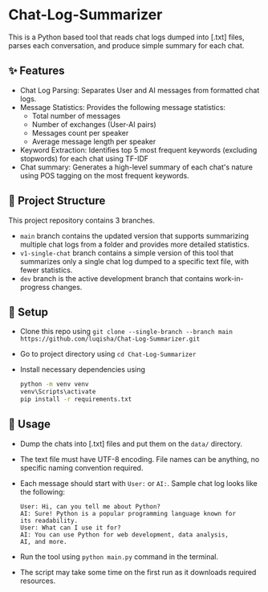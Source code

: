 # Chat-Log-Summarizer

This is a Python based tool that reads chat logs dumped into [.txt] files, parses each conversation, and produce simple summary for each chat.

## ✨ Features

- Chat Log Parsing: Separates User and AI messages from formatted chat logs.
- Message Statistics: Provides the following message statistics:
  - Total number of messages
  - Number of exchanges (User-AI pairs)
  - Messages count per speaker
  - Average message length per speaker
- Keyword Extraction: Identifies top 5 most frequent keywords (excluding stopwords) for each chat using TF-IDF
- Chat summary: Generates a high-level summary of each chat's nature using POS tagging on the most frequent keywords.

## 📂 Project Structure

This project repository contains 3 branches.

- `main` branch contains the updated version that supports summarizing multiple chat logs from a folder and provides more detailed statistics.
- `v1-single-chat` branch contains a simple version of this tool that summarizes only a single chat log dumped to a specific text file, with fewer statistics.
- `dev` branch is the active development branch that contains work-in-progress changes.

## 🔧 Setup

- Clone this repo using `git clone --single-branch --branch main https://github.com/luqisha/Chat-Log-Summarizer.git`
- Go to project directory using `cd Chat-Log-Summarizer`
- Install necessary dependencies using

  ```bash
  python -m venv venv
  venv\Scripts\activate
  pip install -r requirements.txt
  ```

## 🚀 Usage

- Dump the chats into [.txt] files and put them on the `data/` directory.
- The text file must have UTF-8 encoding. File names can be anything, no specific naming convention required.
- Each message should start with `User:` or `AI:`. Sample chat log looks like the following:

  ```
  User: Hi, can you tell me about Python?
  AI: Sure! Python is a popular programming language known for
  its readability.
  User: What can I use it for?
  AI: You can use Python for web development, data analysis,
  AI, and more.
  ```

- Run the tool using `python main.py` command in the terminal.
- The script may take some time on the first run as it downloads required resources.
